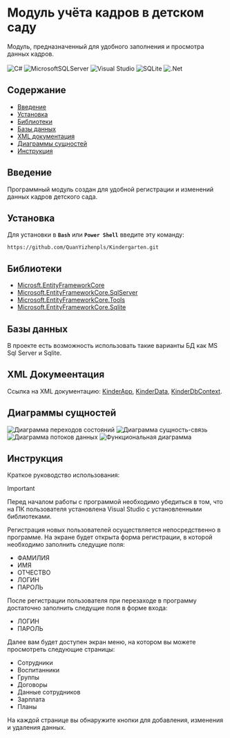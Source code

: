 # Модуль учёта кадров в детском саду
Модуль, предназначенный для удобного заполнения и просмотра данных кадров. \
\
![C#](https://img.shields.io/badge/c%23-%23239120.svg?style=for-the-badge&logo=csharp&logoColor=white)
![MicrosoftSQLServer](https://img.shields.io/badge/Microsoft%20SQL%20Server-CC2927?style=for-the-badge&logo=microsoft%20sql%20server&logoColor=white)
![Visual Studio](https://img.shields.io/badge/Visual%20Studio-5C2D91.svg?style=for-the-badge&logo=visual-studio&logoColor=white)
![SQLite](https://img.shields.io/badge/sqlite-%2307405e.svg?style=for-the-badge&logo=sqlite&logoColor=white)
![.Net](https://img.shields.io/badge/.NET-5C2D91?style=for-the-badge&logo=.net&logoColor=white)


## Содержание
- [Введение](#введение)
- [Установка](#установка)
- [Библиотеки](#библиотеки)
- [Базы данных](#базы-данных)
- [XML документация](#xml-документация)
- [Диаграммы сущностей](#диаграммы-сущностей)
- [Инструкция](#инструкция)
  
## Введение
Программный модуль создан для удобной регистрации и изменений данных кадров детского сада.

## Установка
Для установки в **`Bash`** или **`Power Shell`** введите эту команду:
```
https://github.com/QuanYizhenpls/Kindergarten.git
```

## Библиотеки
* [Microsft.EntityFrameworkCore](https://www.nuget.org/packages/Microsoft.EntityFrameworkCore/)
* [Microsoft.EntityFrameworkCore.SqlServer](https://www.nuget.org/packages/Microsoft.EntityFrameworkCore.SqlServer/10.0.0-preview.2.25163.8)
* [Microsoft.EntityFrameworkCore.Tools](https://www.nuget.org/packages/Microsoft.EntityFrameworkCore.Tools/10.0.0-preview.2.25163.8)
* [Microsoft.EntityFrameworkCore.Sqlite](https://www.nuget.org/packages/Microsoft.EntityFrameworkCore.Sqlite/10.0.0-preview.2.25163.8)

## Базы данных
В проекте есть возможность использовать такие варианты БД как MS Sql Server и Sqlite.

## XML Докумеентация
Ссылка на XML документацию:
[KinderApp](https://github.com/QuanYizhenpls/Kindergarten/blob/main/KinderApp.xml),
[KinderData](https://github.com/QuanYizhenpls/Kindergarten/blob/main/KinderData.xml),
[KinderDbContext](https://github.com/QuanYizhenpls/Kindergarten/blob/main/KinderDbContext.xml).

## Диаграммы сущностей
![Диаграмма переходов состояний](https://github.com/QuanYizhenpls/Kindergarten/blob/main/Диаграмма%20переходов%20состояний.drawio)
![Диаграмма сущность-связь](https://github.com/QuanYizhenpls/Kindergarten/blob/main/Диаграмма%20сущность-связь.drawio)
![Диаграмма потоков данных](https://github.com/QuanYizhenpls/Kindergarten/blob/main/Диаграмма%20потоков%20данных.drawio)
![Функциональная диаграмма](https://github.com/QuanYizhenpls/Kindergarten/blob/main/Функциональная%20диаграмма.drawio)

## Инструкция
Краткое руководство использования:
> [!IMPORTANT]
> Перед началом работы с программой необходимо убедиться в том, что на ПК пользователя установлена Visual Studio с установленными библиотеками.

  Регистрация новых пользователей осуществляется непосредственно в программе. На экране будет открыта форма регистрации, в которой необходимо заполнить следущие поля:
 - ФАМИЛИЯ
 - ИМЯ
 - ОТЧЕСТВО
 - ЛОГИН
 - ПАРОЛЬ

  После регистрации пользователя при перезаходе в программу достаточно заполнить следущие поля в форме входа:
 - ЛОГИН
 - ПАРОЛЬ
 
  Далее вам будет доступен экран меню, на котором вы можете просмотреть следующие страницы:
 - Сотрудники
 - Воспитанники
 - Группы
 - Договоры
 - Данные сотрудников
 - Зарплата
 - Планы
   
  На каждой странице вы обнаружите кнопки для добавления, изменения и удаления данных. 
